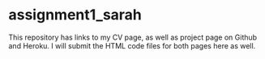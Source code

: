 # assignment1_sarah
This repository has links to my CV page, as well as project page on Github and Heroku. I will submit the HTML code files for both pages here as well.

